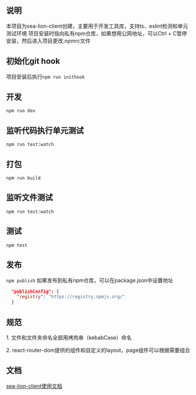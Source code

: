 ## 说明
本项目为sea-lion-client创建，主要用于开发工具库，支持ts、eslint检测和单元测试环境
项目安装时指向私有npm仓库，如果想用公网地址，可以Ctrl + C暂停安装，然后进入项目更改.npmrc文件

## 初始化git hook
项目安装后执行<code>npm run inithook</code>

## 开发
<code>npm run dev</code>

## 监听代码执行单元测试
<code>npm run test:watch</code>

## 打包
<code>npm run build</code>

## 监听文件测试
<code>npm run test:watch</code>

## 测试
<code>npm test</code>

## 发布
<code>npm publish</code>
如果发布到私有npm仓库，可以在package.json中设置地址
```json
  "publishConfig": {
    "registry": "https://registry.npmjs.org/"
  }

```
## 规范
<p>1. 文件和文件夹命名全部用烤肉串（kebabCase）命名</p>
<p>2. react-router-dom提供的组件和自定义的layout，page组件可以根据需要组合</p>

## 文档
[sea-lion-client使用文档](https://aicarrier.feishu.cn/docx/doxcnhycCgdhqozV7yl1LIJdclc)

